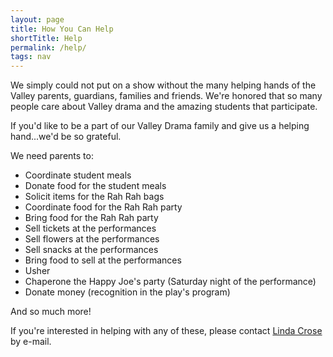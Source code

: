 ```yaml
---
layout: page
title: How You Can Help
shortTitle: Help
permalink: /help/
tags: nav
---
```


We simply could not put on a show without the many helping hands of the Valley parents, guardians, families and friends.  We're honored that so many people care about Valley drama and the amazing students that participate.

If you'd like to be a part of our Valley Drama family and give us a helping hand...we'd be so grateful.

We need parents to:

* Coordinate student meals
* Donate food for the student meals
* Solicit items for the Rah Rah bags
* Coordinate food for the Rah Rah party
* Bring food for the Rah Rah party
* Sell tickets at the performances
* Sell flowers at the performances
* Sell snacks at the performances
* Bring food to sell at the performances
* Usher
* Chaperone the Happy Joe's party (Saturday night of the performance)
* Donate money (recognition in the play's program)

And so much more!

If you're interested in helping with any of these, please contact [Linda Crose](mailto:CroseL@wdmcs.org) by e-mail.
